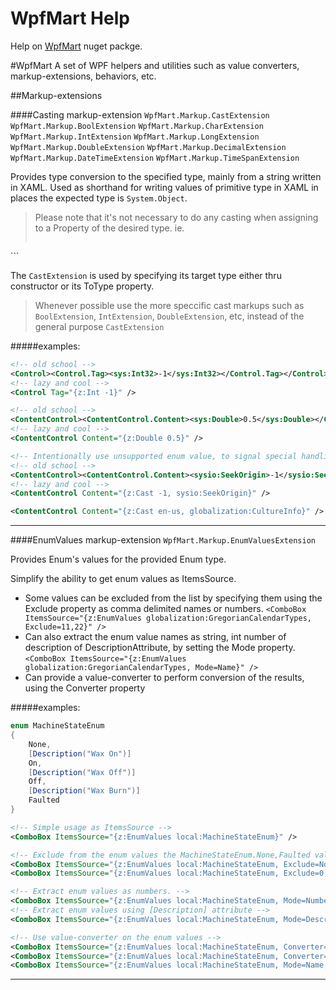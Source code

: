 # WpfMart Help
Help on [WpfMart](https://www.nuget.org/packages/WpfMart/) nuget packge.

#WpfMart
A set of WPF helpers and utilities such as
value converters, markup-extensions, behaviors, etc.

##Markup-extensions

####Casting markup-extension 
`WpfMart.Markup.CastExtension` 
`WpfMart.Markup.BoolExtension`
`WpfMart.Markup.CharExtension` `WpfMart.Markup.IntExtension` `WpfMart.Markup.LongExtension`
`WpfMart.Markup.DoubleExtension` `WpfMart.Markup.DecimalExtension`
`WpfMart.Markup.DateTimeExtension` `WpfMart.Markup.TimeSpanExtension`

Provides type conversion to the specified type, mainly from a string written in XAML.
Used as shorthand for writing values of primitive type in XAML in places the expected type is `System.Object`.

> Please note that it's not necessary to do any casting when assigning to a Property of the desired type.
> ie.
> ```xml
<!-- no need casting since property type is int (not object) and WPF will convert it for us -->
<ComboBox SelectedIndex="1" />
<!-- wrongly using the casting markup-extension, it will work, but don't. -->
<ComboBox SelectedIndex="{z:Int 1}" />
<!-- Assign to a property of type object a typed value -->
<ComboBox Tag="{z:Int 1}" />
<!-- wrongly beliving that assigned value is int, while actually it's a string -->
<ComboBox Tag="1" />
```

The `CastExtension` is used by specifying its target type either thru constructor or its ToType property.
> Whenever possible use the more speccific cast markups such as
> `BoolExtension`, `IntExtension`, `DoubleExtension`, etc,
> instead of the general purpose `CastExtension`

#####examples: 
```xml
<!-- old school -->
<Control><Control.Tag><sys:Int32>-1</sys:Int32></Control.Tag></Control>
<!-- lazy and cool -->
<Control Tag="{z:Int -1}" />

<!-- old school -->
<ContentControl><ContentControl.Content><sys:Double>0.5</sys:Double></ContentControl.Content></ContentControl>
<!-- lazy and cool -->
<ContentControl Content="{z:Double 0.5}" />

<!-- Intentionally use unsupported enum value, to signal special handling -->
<!-- old school -->
<ContentControl><ContentControl.Content><sysio:SeekOrigin>-1</sysio:SeekOrigin></ContentControl.Content></ContentControl>
<!-- lazy and cool -->
<ContentControl Content="{z:Cast -1, sysio:SeekOrigin}" />

<ContentControl Content="{z:Cast en-us, globalization:CultureInfo}" />
```

---


####EnumValues markup-extension
`WpfMart.Markup.EnumValuesExtension`

Provides Enum's values for the provided Enum type.

Simplify the ability to get enum values as ItemsSource.
- Some values can be excluded from the list by specifying them using the Exclude property 
  as comma delimited names or numbers.
  `<ComboBox ItemsSource="{z:EnumValues globalization:GregorianCalendarTypes, Exclude=11,22}" />`
- Can also extract the enum value names as string, int number of description of DescriptionAttribute,
  by setting the Mode property.
  `<ComboBox ItemsSource="{z:EnumValues globalization:GregorianCalendarTypes, Mode=Name}" />`
- Can provide a value-converter to perform conversion of the results, using the Converter property

#####examples: 
```cs
enum MachineStateEnum
{
    None,
    [Description("Wax On")]
    On,
    [Description("Wax Off")]
    Off,
    [Description("Wax Burn")]
    Faulted
}
```
```xml
<!-- Simple usage as ItemsSource -->
<ComboBox ItemsSource="{z:EnumValues local:MachineStateEnum}" />

<!-- Exclude from the enum values the MachineStateEnum.None,Faulted values (can also be specified by their numeric value) -->
<ComboBox ItemsSource="{z:EnumValues local:MachineStateEnum, Exclude=None,Faulted}" />
<ComboBox ItemsSource="{z:EnumValues local:MachineStateEnum, Exclude=0,2}" />

<!-- Extract enum values as numbers. -->
<ComboBox ItemsSource="{z:EnumValues local:MachineStateEnum, Mode=Number}" />
<!-- Extract enum values using [Description] attribute -->
<ComboBox ItemsSource="{z:EnumValues local:MachineStateEnum, Mode=Description}" />

<!-- Use value-converter on the enum values -->
<ComboBox ItemsSource="{z:EnumValues local:MachineStateEnum, Converter={myconv:EnumToStringResourceConverter}" />
<ComboBox ItemsSource="{z:EnumValues local:MachineStateEnum, Converter={myconv:EnumToReadableStringConverter}" />
<ComboBox ItemsSource="{z:EnumValues local:MachineStateEnum, Mode=Name, Converter={myconv:ToUpperCaseConverter}" />
```

---
